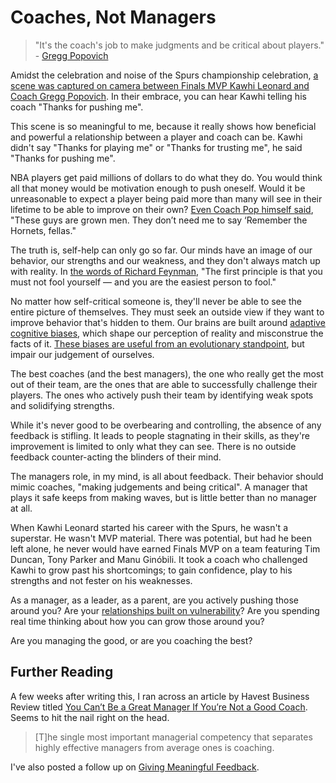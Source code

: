 # Coaches, Not Managers

> "It's the coach's job to make judgments and be critical about players." - [Gregg Popovich](http://basketballinsights.blogspot.com/2012/05/few-thoughts-from-gregg-popovich.html)

Amidst the celebration and noise of the Spurs championship celebration, [a scene was captured on camera between Finals MVP Kawhi Leonard and Coach Gregg Popovich](https://www.youtube.com/watch?v=STEiP16T42k#t=20m12s). In their embrace, you can hear Kawhi telling his coach "Thanks for pushing me". 

This scene is so meaningful to me, because it really shows how beneficial and powerful a relationship between a player and coach can be. Kawhi didn't say "Thanks for playing me" or "Thanks for trusting me", he said "Thanks for pushing me".

NBA players get paid millions of dollars to do what they do. You would think all that money would be motivation enough to push oneself. Would it be unreasonable to expect a player being paid more than many will see in their lifetime to be able to improve on their own? [Even Coach Pop himself said](http://larrybrownsports.com/basketball/gregg-popovich-gipper-speech-remember-the-titans/17747), "These guys are grown men. They don’t need me to say ‘Remember the Hornets, fellas."

The truth is, self-help can only go so far. Our minds have an image of our behavior, our strengths and our weakness, and they don't always match up with reality. In [the words of Richard Feynman](http://neurotheory.columbia.edu/~ken/cargo_cult.html), "The first principle is that you must not fool yourself — and you are the easiest person to fool."

No matter how self-critical someone is, they'll never be able to see the entire picture of themselves. They must seek an outside view if they want to improve behavior that's hidden to them. Our brains are built around [adaptive cognitive biases](http://en.wikipedia.org/wiki/List_of_cognitive_biases), which shape our perception of reality and misconstrue the facts of it. [These biases are useful from an evolutionary standpoint](http://www.relationshipwithreason.com/articles/science/32-adaptive-bias), but impair our judgement of ourselves.

The best coaches (and the best managers), the one who really get the most out of their team, are the ones that are able to successfully challenge their players. The ones who actively push their team by identifying weak spots and solidifying strengths.

While it's never good to be overbearing and controlling, the absence of any feedback is stifling. It leads to people stagnating in their skills, as they're improvement is limited to only what they can see. There is no outside feedback counter-acting the blinders of their mind.

The managers role, in my mind, is all about feedback. Their behavior should mimic coaches, "making judgements and being critical". A manager that plays it safe keeps from making waves, but is little better than no manager at all.

When Kawhi Leonard started his career with the Spurs, he wasn't a superstar. He wasn't MVP material. There was potential, but had he been left alone, he never would have earned Finals MVP on a team featuring Tim Duncan, Tony Parker and Manu Ginóbili. It took a coach who challenged Kawhi to grow past his shortcomings; to gain confidence, play to his strengths and not fester on his weaknesses. 

As a manager, as a leader, as a parent, are you actively pushing those around you? Are your [relationships built on vulnerability](https://www.ted.com/talks/brene_brown_on_vulnerability)? Are you spending real time thinking about how you can grow those around you?

Are you managing the good, or are you coaching the best?

## Further Reading

A few weeks after writing this, I ran across an article by  Havest Business Review titled [You Can’t Be a Great Manager If You’re Not a Good Coach](http://blogs.hbr.org/2014/07/you-cant-be-a-great-manager-if-youre-not-a-good-coach/). Seems to hit the nail right on the head.

> [T]he single most important managerial competency that separates highly effective managers from average ones is coaching.

I've also posted a follow up on [Giving Meaningful Feedback](http://blog.kevinlamping.com/giving-meaningful-feedback/).